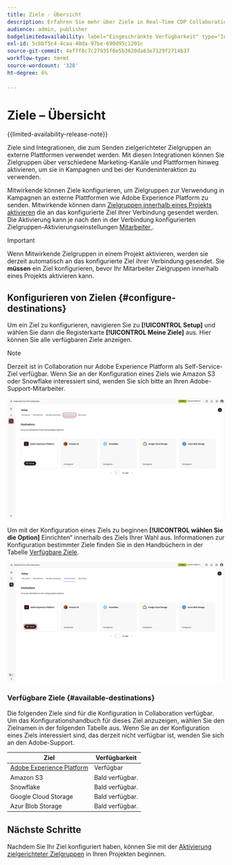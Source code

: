 ```yaml
---
title: Ziele - Übersicht
description: Erfahren Sie mehr über Ziele in Real-Time CDP Collaboration.
audience: admin, publisher
badgelimitedavailability: label="Eingeschränkte Verfügbarkeit" type="Informative" url="https://helpx.adobe.com/de/legal/product-descriptions/real-time-customer-data-platform-collaboration.html newtab=true"
exl-id: 5cbbf5c4-4caa-40da-97be-690d95c1201c
source-git-commit: 4ef7f8c7c27935f0e5b3620da63e7129f2714b37
workflow-type: tm+mt
source-wordcount: '328'
ht-degree: 6%

---
```


# Ziele – Übersicht

{{limited-availability-release-note}}

Ziele sind Integrationen, die zum Senden zielgerichteter Zielgruppen an externe Plattformen verwendet werden. Mit diesen Integrationen können Sie Zielgruppen über verschiedene Marketing-Kanäle und Plattformen hinweg aktivieren, um sie in Kampagnen und bei der Kundeninteraktion zu verwenden.

Mitwirkende können Ziele konfigurieren, um Zielgruppen zur Verwendung in Kampagnen an externe Plattformen wie Adobe Experience Platform zu senden. Mitwirkende können dann [Zielgruppen innerhalb eines Projekts aktivieren](../collaborate/activate.md) die an das konfigurierte Ziel ihrer Verbindung gesendet werden. Die Aktivierung kann je nach den in der Verbindung konfigurierten Zielgruppen-Aktivierungseinstellungen [ Mitarbeiter ](/help/guide/connect/establishing-connections.md#configure-connection-settings).

>[!IMPORTANT]
>
>Wenn Mitwirkende Zielgruppen in einem Projekt aktivieren, werden sie derzeit automatisch an das konfigurierte Ziel ihrer Verbindung gesendet. Sie **müssen** ein Ziel konfigurieren, bevor Ihr Mitarbeiter Zielgruppen innerhalb eines Projekts aktivieren kann.

## Konfigurieren von Zielen {#configure-destinations}

Um ein Ziel zu konfigurieren, navigieren Sie zu **[!UICONTROL Setup]** und wählen Sie dann die Registerkarte **[!UICONTROL Meine Ziele]** aus. Hier können Sie alle verfügbaren Ziele anzeigen.

>[!NOTE]
>
> Derzeit ist in Collaboration nur Adobe Experience Platform als Self-Service-Ziel verfügbar. Wenn Sie an der Konfiguration eines Ziels wie Amazon S3 oder Snowflake interessiert sind, wenden Sie sich bitte an Ihren Adobe-Support-Mitarbeiter.

![Auf der Registerkarte „Meine Ziele“ im Setup-Arbeitsbereich werden die verfügbaren Ziele angezeigt.](/help/assets/destinations/overview/my-destinations-overview.png)

Um mit der Konfiguration eines Ziels zu beginnen **[!UICONTROL wählen Sie die Option]** Einrichten“ innerhalb des Ziels Ihrer Wahl aus. Informationen zur Konfiguration bestimmter Ziele finden Sie in den Handbüchern in der Tabelle [Verfügbare Ziele](#available-destinations).

![Der Arbeitsbereich „Meine Ziele“ mit der hervorgehobenen Option „Einrichten“ für das Adobe Experience Platform-Ziel.](/help/assets/destinations/overview/my-destinations-set-up.png)

### Verfügbare Ziele {#available-destinations}

Die folgenden Ziele sind für die Konfiguration in Collaboration verfügbar. Um das Konfigurationshandbuch für dieses Ziel anzuzeigen, wählen Sie den Zielnamen in der folgenden Tabelle aus. Wenn Sie an der Konfiguration eines Ziels interessiert sind, das derzeit nicht verfügbar ist, wenden Sie sich an den Adobe-Support.

| Ziel | Verfügbarkeit |
| --- | --- |
| [Adobe Experience Platform](./experience-platform.md) | Verfügbar |
| Amazon S3 | Bald verfügbar. |
| Snowflake | Bald verfügbar. |
| Google Cloud Storage | Bald verfügbar. |
| Azur Blob Storage | Bald verfügbar. |

## Nächste Schritte

Nachdem Sie Ihr Ziel konfiguriert haben, können Sie mit der [Aktivierung zielgerichteter Zielgruppen](../collaborate/activate.md) in Ihren Projekten beginnen.
